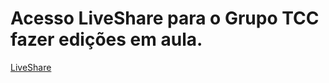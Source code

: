 # Acesso LiveShare para o Grupo TCC fazer edições em aula.
[LiveShare]([https://prod.liveshare.vsengsaas.visualstudio.com/join?CD9866C456D52354D6C833DF809D10EB81F3](https://prod.liveshare.vsengsaas.visualstudio.com/join?4E48C36E6B810BD13B15234787E3C546579C))
